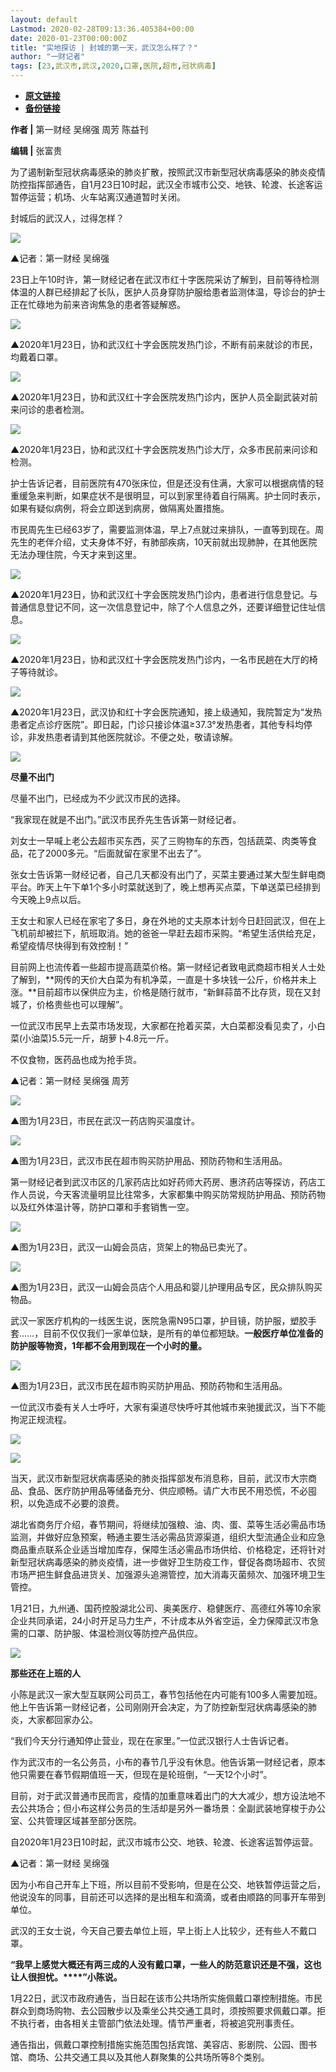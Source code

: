 ```yaml
---
layout: default
Lastmod: 2020-02-28T09:13:36.405384+00:00
date: 2020-01-23T00:00:00Z
title: "实地探访 | 封城的第一天，武汉怎么样了？"
author: "一财记者"
tags: [23,武汉市,武汉,2020,口罩,医院,超市,冠状病毒]
---
```


* [**原文链接**](http://mp.weixin.qq.com/s?__biz=MjM5MTM3NTMwNA==&mid=2660911244&idx=1&sn=5aae941348959fad7d389a55f0f61f89&chksm=bdd8622b8aafeb3d35f96436ab785b03d460f589bb322636d9579096dacc38de27b68c44ed23#rd)
* [**备份链接**](http://archive.is/1xQxl)


**作者 |** 第一财经 吴绵强 周芳 陈益刊

**编辑 |** 张富贵

为了遏制新型冠状病毒感染的肺炎扩散，按照武汉市新型冠状病毒感染的肺炎疫情防控指挥部通告，自1月23日10时起，武汉全市城市公交、地铁、轮渡、长途客运暂停运营；机场、火车站离汉通道暂时关闭。

  

封城后的武汉人，过得怎样？

  

![](/images/post/3519c8928fe3dd75fef0a2cb3e52b75b.jpg)

  

▲记者：第一财经 吴绵强

23日上午10时许，第一财经记者在武汉市红十字医院采访了解到，目前等待检测体温的人群已经排起了长队，医护人员身穿防护服给患者监测体温，导诊台的护士正在忙碌地为前来咨询焦急的患者答疑解惑。

![](/images/post/eac616467420dffda096948799b061e6.jpg)

▲2020年1月23日，协和武汉红十字会医院发热门诊，不断有前来就诊的市民，均戴着口罩。

![](/images/post/e31ab54037f2ecf982e9cec1dabd24ed.jpg)

▲2020年1月23日，协和武汉红十字会医院发热门诊内，医护人员全副武装对前来问诊的患者检测。

![](/images/post/789779dad8533abd76332e7429dec1b9.jpg)

▲2020年1月23日，协和武汉红十字会医院发热门诊大厅，众多市民前来问诊和检测。

护士告诉记者，目前医院有470张床位，但是还没有住满，大家可以根据病情的轻重缓急来判断，如果症状不是很明显，可以到家里待着自行隔离。护士同时表示，如果有疑似病例，将会立即送到病房，做隔离处置措施。

市民周先生已经63岁了，需要监测体温，早上7点就过来排队，一直等到现在。周先生的老伴介绍，丈夫身体不好，有肺部疾病，10天前就出现肺肿，在其他医院无法办理住院，今天才来到这里。

![](/images/post/e931de39452b64909ee9f5ac66c6d163.jpg)

▲2020年1月23日，协和武汉红十字会医院发热门诊内，患者进行信息登记。与普通信息登记不同，这一次信息登记中，除了个人信息之外，还要详细登记住址信息。

![](/images/post/5adb4d74ce8772c40d087764b36d4d6c.jpg)

▲2020年1月23日，协和武汉红十字会医院发热门诊内，一名市民趟在大厅的椅子等待就诊。

![](/images/post/69c203b5aaab632463962513db48efd7.jpg)

▲2020年1月23日，武汉协和红十字会医院通知，接上级通知，我院暂定为“发热患者定点诊疗医院”。即日起，门诊只接诊体温≥37.3°发热患者，其他专科均停诊，非发热患者请到其他医院就诊。不便之处，敬请谅解。

![](/images/post/3519c8928fe3dd75fef0a2cb3e52b75b.jpg)

**尽量不出门**

尽量不出门，已经成为不少武汉市民的选择。

“我家现在就是不出门。”武汉市民乔先生告诉第一财经记者。

刘女士一早喊上老公去超市买东西，买了三购物车的东西，包括蔬菜、肉类等食品，花了2000多元。“后面就留在家里不出去了”。

张女士告诉第一财经记者，自己几天都没有出门了，买菜主要通过某大型生鲜电商平台。昨天上午下单1个多小时菜就送到了，晚上想再买点菜，下单送菜已经排到今天晚上9点以后。

王女士和家人已经在家宅了多日，身在外地的丈夫原本计划今日赶回武汉，但在上飞机前却被拦下，航班取消。她的爸爸一早赶去超市采购。“希望生活供给充足，希望疫情尽快得到有效控制！”

目前网上也流传着一些超市提高蔬菜价格。第一财经记者致电武商超市相关人士处了解到，**网传的天价大白菜为有机净菜，一直是十多块钱一公斤，价格并未上涨。**目前超市以保供应为主，价格是随行就市，“新鲜蒜苗不比存货，现在又封城了，价格贵些也可以理解”。

一位武汉市民早上去菜市场发现，大家都在抢着买菜，大白菜都没看见卖了，小白菜(小油菜)5.5元一斤，胡萝卜4.8元一斤。

不仅食物，医药品也成为抢手货。

▲记者：第一财经 吴绵强 周芳  

![](/images/post/a7da1c9889e07e3bca0faf1473ea0142.jpg)

▲图为1月23日，市民在武汉一药店购买温度计。

![](/images/post/59574672693a3cebe0ea0670f9f827f5.jpg)

▲图为1月23日，武汉市民在超市购买防护用品、预防药物和生活用品。

第一财经记者到武汉市区的几家药店比如好药师大药房、惠济药店等探访，药店工作人员说，今天客流量明显比往常多，大家都集中购买防常规防护用品、预防药物以及红外体温计等，防护口罩和手套销售一空。

![](/images/post/1597fedc9798d57cbf897f34566ed06d.jpg)

▲图为1月23日，武汉一山姆会员店，货架上的物品已卖光了。

![](/images/post/2d00bcad72f015b2ff9200607061ab81.jpg)

▲图为1月23日，武汉一山姆会员店个人用品和婴儿护理用品专区，民众排队购买物品。

武汉一家医疗机构的一线医生说，医院急需N95口罩，护目镜，防护服，塑胶手套……，目前不仅仅我们一家单位缺，是所有的单位都短缺。**一般医疗单位准备的防护服等物资，1年都不会用到现在一个小时的量。**

![](/images/post/aa7cb54bc30f732246b15445e5e3efb8.jpg)

▲图为1月23日，武汉市民在超市购买防护用品、预防药物和生活用品。

一位武汉市委有关人士呼吁，大家有渠道尽快呼吁其他城市来驰援武汉，当下不能拘泥正规流程。

![](/images/post/75e778c3235d6aa4a78c3d7082286cf2.jpg)

![](/images/post/2849cc3cdaaf214e7c050aeb5fe68b85.jpg)

当天，武汉市新型冠状病毒感染的肺炎指挥部发布消息称，目前，武汉市大宗商品、食品、医疗防护用品等储备充分、供应顺畅。请广大市民不用恐慌，不必囤积，以免造成不必要的浪费。

湖北省商务厅介绍，春节期间，将继续加强粮、油、肉、蛋、菜等生活必需品市场监测，并做好应急预案，畅通主要生活必需品货源渠道，组织大型流通企业和应急商品重点联系企业适当增加库存，保障生活必需品市场供给、价格稳定，还将针对新型冠状病毒感染的肺炎疫情，进一步做好卫生防疫工作，督促各商场超市、农贸市场严把生鲜食品进货关、加强源头追溯管控，加大消毒灭菌频次、加强环境卫生管控。

1月21日，九州通、国药控股湖北公司、奥美医疗、稳健医疗、高德红外等10余家企业共同承诺，24小时开足马力生产，不计成本从外省空运，全力保障武汉市急需的口罩、防护服、体温检测仪等防控产品供应。

![](/images/post/3519c8928fe3dd75fef0a2cb3e52b75b.jpg)

**那些还在上班的人**

小陈是武汉一家大型互联网公司员工，春节包括他在内可能有100多人需要加班。他上午告诉第一财经记者，公司刚刚开会决定，为了防控新型冠状病毒感染的肺炎，大家都回家办公。

“我们今天分行通知停止营业，现在在家里。”一位武汉银行人士告诉记者。

作为武汉市的一名公务员，小布的春节几乎没有休息。他告诉第一财经记者，原本他只需要在春节假期值班一天，但现在是轮班倒，“一天12个小时”。

目前，对于武汉普通市民而言，疫情的加重意味着出门的大大减少，想方设法地不去公共场合；但小布这样公务员的生活却是另外一番场景：全副武装地穿梭于办公室、公共管理区域甚至部分医院。

自2020年1月23日10时起，武汉市城市公交、地铁、轮渡、长途客运暂停运营。

▲记者：第一财经 吴绵强  

因为小布自己开车上下班，所以目前不受影响，但是在公交、地铁暂停运营之后，他说没车的同事，目前还可以选择的是出租车和滴滴，或者由顺路的同事开车带到单位。

武汉的王女士说，今天自己要去单位上班，早上街上人比较少，还有些人不戴口罩。

**“我早上感觉大概还有两三成的人没有戴口罩，一些人的防范意识还是不强，这也让人很担忧。****”小陈说。**

1月22日，武汉市政府通告，当日起在该市公共场所实施佩戴口罩控制措施。市民群众到商场购物、去公园散步以及乘坐公共交通工具时，须按照要求佩戴口罩。拒不执行者，由各相关主管部门依法处理。情节严重者，将被追究刑事责任。

通告指出，佩戴口罩控制措施实施范围包括宾馆、美容店、影剧院、公园、图书馆、商场、公共交通工具以及其他人群聚集的公共场所等8个类别。

